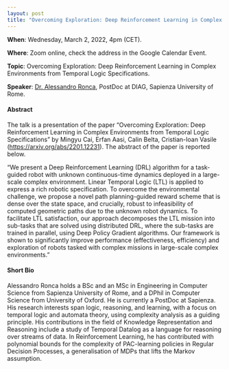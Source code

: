 ```yaml
---
layout: post 
title: "Overcoming Exploration: Deep Reinforcement Learning in Complex Environments from Temporal Logic Specifications"
---
```


**When**:  Wednesday, March 2, 2022, 4pm (CET).

**Where**: Zoom online, check the address in the Google Calendar Event.

**Topic**: Overcoming Exploration: Deep Reinforcement Learning in Complex Environments from Temporal Logic Specifications.

**Speaker**: [Dr. Alessandro Ronca](https://ronca.me/), PostDoc at DIAG, Sapienza University of Rome.

#### Abstract

The talk is a presentation of the paper “Overcoming Exploration: Deep Reinforcement Learning in Complex Environments from Temporal Logic Specifications” by Mingyu Cai, Erfan Aasi, Calin Belta, Cristian-Ioan Vasile (https://arxiv.org/abs/2201.12231). The abstract of the paper is reported below.

“We present a Deep Reinforcement Learning (DRL) algorithm for a task-guided robot with unknown continuous-time dynamics deployed in a large-scale complex environment. Linear Temporal Logic (LTL) is applied to express a rich robotic specification. To overcome the environmental challenge, we propose a novel path planning-guided reward scheme that is dense over the state space, and crucially, robust to infeasibility of computed geometric paths due to the unknown robot dynamics. To facilitate LTL satisfaction, our approach decomposes the LTL mission into sub-tasks that are solved using distributed DRL, where the sub-tasks are trained in parallel, using Deep Policy Gradient algorithms. Our framework is shown to significantly improve performance (effectiveness, efficiency) and exploration of robots tasked with complex missions in large-scale complex environments.”



#### Short Bio

Alessandro Ronca holds a BSc and an MSc in Engineering in Computer Science from Sapienza University of Rome, and a DPhil in Computer Science from University of Oxford. He is currently a PostDoc at Sapienza. His research interests span logic, reasoning, and learning, with a focus on temporal logic and automata theory, using complexity analysis as a guiding principle. His contributions in the field of Knowledge Representation and Reasoning include a study of Temporal Datalog as a language for reasoning over streams of data. In Reinforcement Learning, he has contributed with polynomial bounds for the complexity of PAC-learning policies in Regular Decision Processes, a generalisation of MDPs that lifts the Markov assumption.
